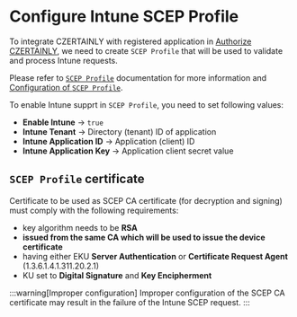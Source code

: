 # Configure Intune SCEP Profile

To integrate CZERTAINLY with registered application in [Authorize CZERTAINLY](./authorize-czertainly), we need to create `SCEP Profile` that will be used to validate and process Intune requests.

Please refer to [`SCEP Profile`](../../protocols/scep/scep-profile) documentation for more information and [Configuration of `SCEP Profile`](../../protocols/scep/enable-scep-ra-profile#configuration-of-scep-profile).

To enable Intune supprt in `SCEP Profile`, you need to set following values:
- **Enable Intune** -> `true`
- **Intune Tenant** -> Directory (tenant) ID of application
- **Intune Application ID** -> Application (client) ID
- **Intune Application Key** -> Application client secret value

## `SCEP Profile` certificate

Certificate to be used as SCEP CA certificate (for decryption and signing) must comply with the following requirements:
- key algorithm needs to be **RSA**
- **issued from the same CA which will be used to issue the device certificate**
- having either EKU **Server Authentication** or **Certificate Request Agent** (1.3.6.1.4.1.311.20.2.1)
- KU set to **Digital Signature** and **Key Encipherment**

:::warning[Improper configuration]
Improper configuration of the SCEP CA certificate may result in the failure of the Intune SCEP request.
:::